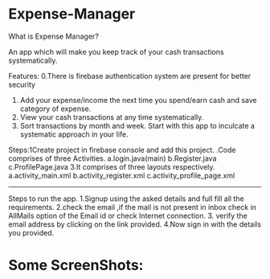 # Expense-Manager
What is Expense Manager?

An app which will make you keep track of your cash transactions systematically.

Features:
  0.There is firebase authentication system are present for better security 
  1. Add your expense/income the next time you spend/earn cash and save category of expense.
  2. View your cash transactions at any time systematically.
  3. Sort transactions by month and week.
Start with this app to inculcate a systematic approach in your life.

Steps:1Create project in firebase console and add this project.
.Code comprises of three Activities.
  	a.login.java(main)
	b.Register.java
	c.ProfilePage.java
3.It comprises of three layouts respectively.
	a.activity_main.xml
	b.activity_register.xml
	c.activity_profile_page.xml
**********************************************************************************
Steps to run the app.
1.Signup using the asked details and full fill all the requirements.
2.check the email ,if the mail is not present in inbox check in AllMails option of the Email id or check Internet connection.
3. verify the email address by clicking on the link provided.
4.Now sign in with the details you provided.
  
# Some ScreenShots:


